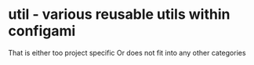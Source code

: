 # util - various reusable utils within configami

That is either too project specific
Or does not fit into any other categories
